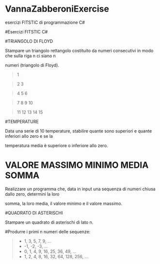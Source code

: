 # VannaZabberoniExercise
esercizi FITSTIC di programmazione C#

#Esercizi FITSTIC C# 

#TRIANGOLO DI FLOYD

Stampare un triangolo rettangolo costituito da numeri consecutivi in modo che sulla riga n ci siano n

numeri (triangolo di Floyd).

>
>1

>2 3

>4 5 6

>7 8 9 10

>11 12 13 14 15
>

#TEMPERATURE

Data una serie di 10 temperature, stabilire quante sono superiori e quante inferiori allo zero e se la

temperatura media è superiore o inferiore allo zero.


# VALORE MASSIMO MINIMO MEDIA SOMMA

Realizzare un programma che, data in input una sequenza di numeri chiusa dallo zero, determini la loro

somma, la loro media, il valore minimo e il valore massimo.


#QUADRATO DI ASTERISCHI

Stampare un quadrato di asterischi di lato n.


#Produrre i primi n numeri delle sequenze:
>-	1, 3, 5, 7, 9, ...
>-	-1, -2, -3, ...
>-	0, 1, 4, 9, 16, 25, 36, 49, ...
>-	1, 2, 4, 8, 16, 32, 64, 128, 256, ... 

